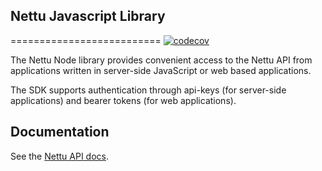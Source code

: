 ## Nettu Javascript Library
==========================
[![codecov](https://codecov.io/gh/fmeringdal/nettu-sdk-js/branch/master/graph/badge.svg)](https://codecov.io/gh/fmeringdal/nettu-sdk-js)

The Nettu Node library provides convenient access to the Nettu API from applications written in server-side JavaScript or web based applications.

The SDK supports authentication through api-keys (for server-side applications) and bearer tokens (for web applications).

## Documentation

See the [Nettu API docs](https://docs.nettu.no/).